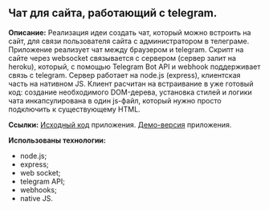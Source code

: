 ## Чат для сайта, работающий с telegram.

**Описание:** Реализация идеи создать чат, который можно встроить на сайт, для связи пользователя сайта с администратором в телеграме. Приложение реализует чат между браузером и telegram. Скрипт на сайте через websocket связывается с сервером (сервер залит на heroku), который, с помощью Telegram Bot API и webhook поддерживает связь с telegram. Сервер работает на node.js (express), клиентская часть на нативном JS. Клиент расчитан на встраивание в уже готовый код: создание необходимого DOM-дерева, установка стилей и логики чата инкапсулирована в один js-файл, который нужно просто подключить к существующему HTML.

**Ссылки:**
[Исходный код](https://github.com/d00dde/telegram-chat) приложения.
[Демо-версия](https://still-wildwood-56365.herokuapp.com/) приложения.

**Использованы технологии:**

- node.js;
- express;
- web socket;
- telegram API;
- webhooks;
- native JS.
